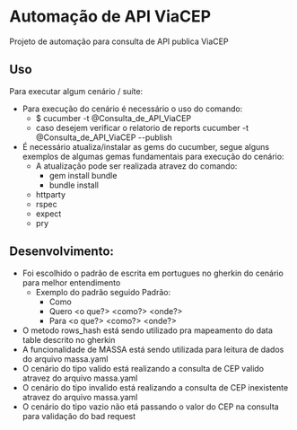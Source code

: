 # Automação de API ViaCEP
Projeto de automação para consulta de API publica ViaCEP

## Uso

Para executar algum cenário / suíte:
- Para execução do cenário é necessário o uso do comando:
  - $ cucumber -t @Consulta_de_API_ViaCEP
  - caso desejem verificar o relatorio de reports cucumber -t @Consulta_de_API_ViaCEP --publish
- É necessário atualiza/instalar as gems do cucumber, segue alguns exemplos de algumas gemas fundamentais para execução do cenário:
  - A atualização pode ser realizada atravez do comando:
    -  gem install bundle
    -  bundle install
  - httparty
  - rspec
  - expect
  - pry

## Desenvolvimento:

- Foi escolhido o padrão de escrita em portugues no gherkin do cenário para melhor entendimento
  - Exemplo do padrão seguido Padrão:
    - Como <ator>
    - Quero <verbo no infinitivo> <o que?> <como?> <onde?>
    - Para <verbo no infinitivo> <o que?> <como?> <onde?>
- O metodo rows_hash está sendo utilizado pra mapeamento do data table descrito no gherkin
- A funcionalidade de MASSA está sendo utilizada para leitura de dados do arquivo massa.yaml
- O cenário do tipo valido está realizando a consulta de CEP valido atravez do arquivo massa.yaml
- O cenário do tipo invalido está realizando a consulta de CEP inexistente atravez do arquivo massa.yaml
- O cenário do tipo vazio não etá passando o valor do CEP na consulta para validação do bad request
